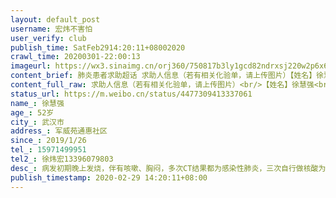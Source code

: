 ```yaml
---
layout: default_post
username: 宏炜不害怕
user_verify: club
publish_time: SatFeb2914:20:11+08002020
crawl_time: 20200301-22:00:13
imageurl: https://wx3.sinaimg.cn/orj360/750817b3ly1gcd82ndrxsj220w2p6x6p.jpg,https://wx3.sinaimg.cn/orj360/750817b3ly1gcd82op9xyj22402tchdu.jpg,https://wx2.sinaimg.cn/orj360/750817b3ly1gcd82pybcrj22402tc4qr.jpg,https://wx1.sinaimg.cn/orj360/750817b3ly1gcd8sm4nloj22ao328x6u.jpg,https://wx3.sinaimg.cn/orj360/750817b3ly1gcd8snrxzsj22ao328x6r.jpg,https://wx3.sinaimg.cn/orj360/750817b3ly1gcd8sp8qoaj22ao328npf.jpg
content_brief: 肺炎患者求助超话 求助人信息（若有相关化验单，请上传图片）【姓名】徐慧强【年龄】52岁【所在城市】武汉市【所在小区、社区】军威苑 通惠社区【患病时间】2019/1/26【联系方式】15971499951【其他紧急联系人】徐炜宏 13396079803【现况描述】酒店隔离期间核酸被检测出单阳性，未被送往方 ...全文
content_full_raw: 求助人信息（若有相关化验单，请上传图片）<br/>【姓名】徐慧强<br/>【年龄】52岁<br/>【所在城市】武汉市<br/>【所在小区、社区】军威苑通惠社区<br/>【患病时间】2019/1/26<br/>【联系方式】15971499951<br/>【其他紧急联系人】徐炜宏13396079803<br/>【现况描述】酒店隔离期间核酸被检测出单阳性，未被送往方舱医院，未被安排复查病情变化不明，且现已无任何药。<br/>【病情描述】病发初期晚上发烧，伴有咳嗽、胸闷，多次CT结果都为感染性肺炎，三次自行做核酸为阴性。酒店隔离期间做了两次核酸检测，一次阴性，一次单阳性。<br/>2月20日:被sq通知去酒店隔离，打包物资自行去往酒店隔离点；<br/>2月27日下午15：00：因药被吃完所以前一天跟社区报备去医院复查和开药，当天下午15：00被司机半路送回，说被检测出单阳性，准备送往方舱医院，无需自行开药；<br/>2月27日晚上22：00：接到jd电话正式通知单阳结果，通知准备送去方舱医院；<br/>2月28日：联系一天联系不上，jd未给任何安排；<br/>2月29日：上午终于联系上jd，被通知方舱医院不接收单阳性患者只接收双阳性患者，现只能在酒店隔离通知等待下一次核酸检测，询问结果为不知道何时能安排下一次。<adata-url="http://t.cn/z8HIN29"href="http://weibo.com/p/100101B2094750D26FA6FF4593"data-hide=""><spanclass='url-icon'><imgstyle='width:1rem;height:1rem'src='https://h5.sinaimg.cn/upload/2015/09/25/3/timeline_card_small_location_default.png'></span><spanclass="surl-text">武汉·军威苑</span></a>
status_url: https://m.weibo.cn/status/4477309413337061
name_: 徐慧强
age_: 52岁
city_: 武汉市
address_: 军威苑通惠社区
since_: 2019/1/26
tel_: 15971499951
tel2_: 徐炜宏13396079803
desc_: 病发初期晚上发烧，伴有咳嗽、胸闷，多次CT结果都为感染性肺炎，三次自行做核酸为阴性。酒店隔离期间做了两次核酸检测，一次阴性，一次单阳性。2月20日被sq通知去酒店隔离，打包物资自行去往酒店隔离点；2月27日下午1500因药被吃完所以前一天跟社区报备去医院复查和开药，当天下午1500被司机半路送回，说被检测出单阳性，准备送往方舱医院，无需自行开药；2月27日晚上2200接到jd电话正式通知单阳结果，通知准备送去方舱医院；2月28日联系一天联系不上，jd未给任何安排；2月29日上午终于联系上jd，被通知方舱医院不接收单阳性患者只接收双阳性患者，现只能在酒店隔离通知等待下一次核酸检测，询问结果为不知道何时能安排下一次。<adata-url="http//t.cn/z8HIN29"href="http//weibo.com/p/100101B2094750D26FA6FF4593"data-hide=""><spanclass='url-icon'><imgstyle='width1rem;height1rem'src='https//h5.sinaimg.cn/upload/2015/09/25/3/timeline_card_small_location_default.png'></span><spanclass="surl-text">武汉·军威苑</span></a>
publish_timestamp: 2020-02-29 14:20:11+08:00
---
```

